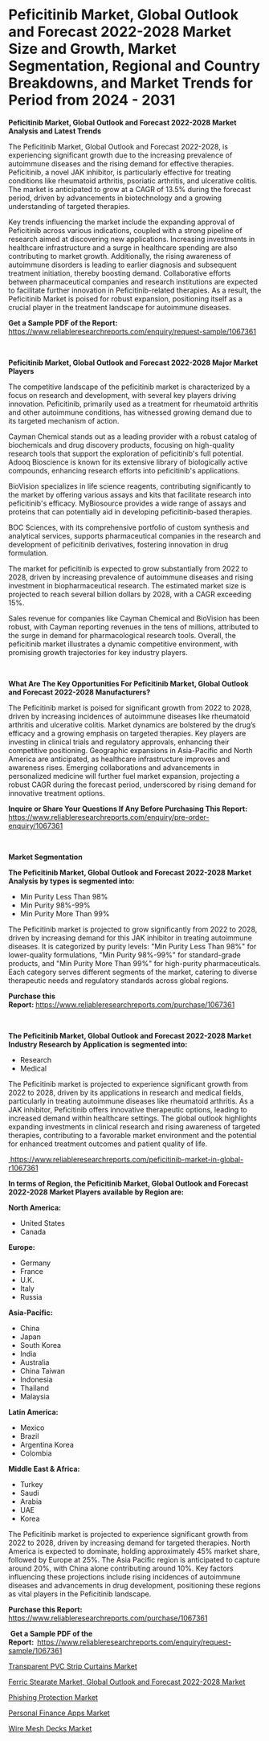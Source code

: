 <p><h1>Peficitinib Market, Global Outlook and Forecast 2022-2028 Market Size and Growth, Market Segmentation, Regional and Country Breakdowns, and Market Trends for Period from 2024 -  2031</h1></p><p><strong>Peficitinib Market, Global Outlook and Forecast 2022-2028 Market Analysis and Latest Trends</strong></p>
<p><p>The Peficitinib Market, Global Outlook and Forecast 2022-2028, is experiencing significant growth due to the increasing prevalence of autoimmune diseases and the rising demand for effective therapies. Peficitinib, a novel JAK inhibitor, is particularly effective for treating conditions like rheumatoid arthritis, psoriatic arthritis, and ulcerative colitis. The market is anticipated to grow at a CAGR of 13.5% during the forecast period, driven by advancements in biotechnology and a growing understanding of targeted therapies.</p><p>Key trends influencing the market include the expanding approval of Peficitinib across various indications, coupled with a strong pipeline of research aimed at discovering new applications. Increasing investments in healthcare infrastructure and a surge in healthcare spending are also contributing to market growth. Additionally, the rising awareness of autoimmune disorders is leading to earlier diagnosis and subsequent treatment initiation, thereby boosting demand. Collaborative efforts between pharmaceutical companies and research institutions are expected to facilitate further innovation in Peficitinib-related therapies. As a result, the Peficitinib Market is poised for robust expansion, positioning itself as a crucial player in the treatment landscape for autoimmune diseases.</p></p>
<p><strong>Get a Sample PDF of the Report:&nbsp;</strong> <a href="https://www.reliableresearchreports.com/enquiry/request-sample/1067361">https://www.reliableresearchreports.com/enquiry/request-sample/1067361</a></p>
<p>&nbsp;</p>
<p><strong>Peficitinib Market, Global Outlook and Forecast 2022-2028 Major Market Players</strong></p>
<p><p>The competitive landscape of the peficitinib market is characterized by a focus on research and development, with several key players driving innovation. Peficitinib, primarily used as a treatment for rheumatoid arthritis and other autoimmune conditions, has witnessed growing demand due to its targeted mechanism of action.</p><p>Cayman Chemical stands out as a leading provider with a robust catalog of biochemicals and drug discovery products, focusing on high-quality research tools that support the exploration of peficitinib's full potential. Adooq Bioscience is known for its extensive library of biologically active compounds, enhancing research efforts into peficitinib's applications.</p><p>BioVision specializes in life science reagents, contributing significantly to the market by offering various assays and kits that facilitate research into peficitinib's efficacy. MyBiosource provides a wide range of assays and proteins that can potentially aid in developing peficitinib-based therapies.</p><p>BOC Sciences, with its comprehensive portfolio of custom synthesis and analytical services, supports pharmaceutical companies in the research and development of peficitinib derivatives, fostering innovation in drug formulation.</p><p>The market for peficitinib is expected to grow substantially from 2022 to 2028, driven by increasing prevalence of autoimmune diseases and rising investment in biopharmaceutical research. The estimated market size is projected to reach several billion dollars by 2028, with a CAGR exceeding 15%.</p><p>Sales revenue for companies like Cayman Chemical and BioVision has been robust, with Cayman reporting revenues in the tens of millions, attributed to the surge in demand for pharmacological research tools. Overall, the peficitinib market illustrates a dynamic competitive environment, with promising growth trajectories for key industry players.</p></p>
<p>&nbsp;</p>
<p><strong>What Are The Key Opportunities For Peficitinib Market, Global Outlook and Forecast 2022-2028 Manufacturers?</strong></p>
<p><p>The Peficitinib market is poised for significant growth from 2022 to 2028, driven by increasing incidences of autoimmune diseases like rheumatoid arthritis and ulcerative colitis. Market dynamics are bolstered by the drug’s efficacy and a growing emphasis on targeted therapies. Key players are investing in clinical trials and regulatory approvals, enhancing their competitive positioning. Geographic expansions in Asia-Pacific and North America are anticipated, as healthcare infrastructure improves and awareness rises. Emerging collaborations and advancements in personalized medicine will further fuel market expansion, projecting a robust CAGR during the forecast period, underscored by rising demand for innovative treatment options.</p></p>
<p><strong>Inquire or Share Your Questions If Any Before Purchasing This Report:</strong> <a href="https://www.reliableresearchreports.com/enquiry/pre-order-enquiry/1067361">https://www.reliableresearchreports.com/enquiry/pre-order-enquiry/1067361</a></p>
<p>&nbsp;</p>
<p><strong>Market Segmentation</strong></p>
<p><strong>The Peficitinib Market, Global Outlook and Forecast 2022-2028 Market Analysis by types is segmented into:</strong></p>
<p><ul><li>Min Purity Less Than 98%</li><li>Min Purity 98%-99%</li><li>Min Purity More Than 99%</li></ul></p>
<p><p>The Peficitinib market is projected to grow significantly from 2022 to 2028, driven by increasing demand for this JAK inhibitor in treating autoimmune diseases. It is categorized by purity levels: "Min Purity Less Than 98%" for lower-quality formulations, "Min Purity 98%-99%" for standard-grade products, and "Min Purity More Than 99%" for high-purity pharmaceuticals. Each category serves different segments of the market, catering to diverse therapeutic needs and regulatory standards across global regions.</p></p>
<p><strong>Purchase this Report:&nbsp;</strong><a href="https://www.reliableresearchreports.com/purchase/1067361">https://www.reliableresearchreports.com/purchase/1067361</a></p>
<p>&nbsp;</p>
<p><strong>The Peficitinib Market, Global Outlook and Forecast 2022-2028 Market Industry Research by Application is segmented into:</strong></p>
<p><ul><li>Research</li><li>Medical</li></ul></p>
<p><p>The Peficitinib market is projected to experience significant growth from 2022 to 2028, driven by its applications in research and medical fields, particularly in treating autoimmune diseases like rheumatoid arthritis. As a JAK inhibitor, Peficitinib offers innovative therapeutic options, leading to increased demand within healthcare settings. The global outlook highlights expanding investments in clinical research and rising awareness of targeted therapies, contributing to a favorable market environment and the potential for enhanced treatment outcomes and patient quality of life.</p></p>
<p><a href="https://www.reliableresearchreports.com/peficitinib-market-in-global-r1067361">&nbsp;https://www.reliableresearchreports.com/peficitinib-market-in-global-r1067361</a></p>
<p><strong>In terms of Region, the Peficitinib Market, Global Outlook and Forecast 2022-2028 Market Players available by Region are:</strong></p>
<p>
    <p> <strong> North America: </strong>
        <ul>
            <li>United States</li>
            <li>Canada</li>
        </ul>
        </p> 
    <p> <strong> Europe: </strong>
        <ul>
            <li>Germany</li>
            <li>France</li>
            <li>U.K.</li>
            <li>Italy</li>
            <li>Russia</li>
        </ul>
        </p> 
    <p> <strong> Asia-Pacific: </strong>
        <ul>
            <li>China</li>
            <li>Japan</li>
            <li>South Korea</li>
            <li>India</li>
            <li>Australia</li>
            <li>China Taiwan</li>
            <li>Indonesia</li>
            <li>Thailand</li>
            <li>Malaysia</li>
        </ul>
        </p> 
    <p> <strong> Latin America: </strong>
        <ul>
            <li>Mexico</li>
            <li>Brazil</li>
            <li>Argentina Korea</li>
            <li>Colombia</li>
        </ul>
        </p> 
    <p> <strong> Middle East & Africa: </strong>
        <ul>
            <li>Turkey</li>
            <li>Saudi</li>
            <li>Arabia</li>
            <li>UAE</li>
            <li>Korea</li>
        </ul>
    </p>
    </p>
<p><p>The Peficitinib market is projected to experience significant growth from 2022 to 2028, driven by increasing demand for targeted therapies. North America is expected to dominate, holding approximately 45% market share, followed by Europe at 25%. The Asia Pacific region is anticipated to capture around 20%, with China alone contributing around 10%. Key factors influencing these projections include rising incidences of autoimmune diseases and advancements in drug development, positioning these regions as vital players in the Peficitinib landscape.</p></p>
<p><strong>Purchase this Report: </strong><a href="https://www.reliableresearchreports.com/purchase/1067361">https://www.reliableresearchreports.com/purchase/1067361</a></p>
<p>&nbsp;<strong>Get a Sample PDF of the Report:&nbsp;&nbsp;</strong><a href="https://www.reliableresearchreports.com/enquiry/request-sample/1067361">https://www.reliableresearchreports.com/enquiry/request-sample/1067361</a></p>
<p><strong></strong></p>
<p><p><a href="https://issuu.com/reportprime-2/docs/transparent-pvc-strip-curtains-mark_9381f5ebfd8045">Transparent PVC Strip Curtains Market</a></p><p><a href="https://github.com/abbislposival/Market-Research-Report-List-1/blob/main/ferric-stearate-market-global-outlook-and-forecast-2022-2028-market.md">Ferric Stearate Market, Global Outlook and Forecast 2022-2028 Market</a></p><p><a href="https://medium.com/@raperang95/the-global-phishing-protection-market-is-at-the-forefront-of-innovation-driving-rapid-industry-6470d42f3fbb">Phishing Protection Market</a></p><p><a href="https://www.linkedin.com/pulse/personal-finance-apps-market-size-share-analysis-growth-trends-be4qf?trackingId=SHsKkhwGSOazBtRM00ojBA%3D%3D">Personal Finance Apps Market</a></p><p><a href="https://issuu.com/reportprime-2/docs/wire-mesh-decks-market-size-2030.pp_69683f0d225e83">Wire Mesh Decks Market</a></p></p>